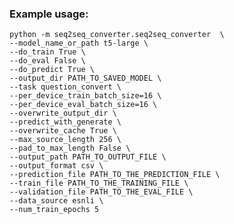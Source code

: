 ### Example usage:

`python -m seq2seq_converter.seq2seq_converter  \`  
`--model_name_or_path t5-large \  `  
`--do_train True \`  
`--do_eval False \ `  
`--do_predict True \`  
`--output_dir PATH_TO_SAVED_MODEL \`  
`--task question_convert \`  
`--per_device_train_batch_size=16 \`  
`--per_device_eval_batch_size=16 \`  
`--overwrite_output_dir \`  
`--predict_with_generate \`  
`--overwrite_cache True \ `  
`--max_source_length 256 \`  
`--pad_to_max_length False \`  
`--output_path PATH_TO_OUTPUT_FILE \`  
`--output_format csv \`  
`--prediction_file PATH_TO_THE_PREDICTION_FILE \`  
`--train_file PATH_TO_THE_TRAINING_FILE \`  
`--validation_file PATH_TO_THE_EVAL_FILE \`  
`--data_source esnli \`  
`--num_train_epochs 5`
